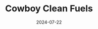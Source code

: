 ---  
layout: startup_page  
title: "Cowboy Clean Fuels"  
id: "cowboycleanfuels.com"  
permalink: "/cowboycleanfuelscowboycleanfuels.com07222024/"  
website: "https://cowboycleanfuels.com/"  
funding_round: "Series B"  
funding_amount: "$13M"  
investors: "Machan Investments"  
about: "Cowboy Clean Fuels (CCF) commercializes technology for the simultaneous production of renewable natural gas (RNG) and permanent sequestration of carbon dioxide. Using depleted coal bed methane wells, CCF converts agricultural byproducts into RNG and CO2, offering a scalable and capital-efficient solution for renewable energy and carbon removal. This process, termed \"Biomass with Carbon Removal and Storage, plus Renewable Natural Gas (BiCRS+RNG)\", is designed to be carbon-negative."  
markets: "Renewable Energy, Carbon Capture, Utilization, and Storage (CCUS), Renewable Natural Gas (RNG), Renewable Energy Power Generation"  
hq: "Gillette, Wyoming, United States"  
founded_year: "2020"  
linkedin: "https://www.linkedin.com/company/cowboy-clean-fuels"  
twitter: ""  
instagram: ""  
facebook: ""  
crunchbase: "https://www.crunchbase.com/organization/cowboy-clean-fuels?utm_source=linkedin&utm_medium=referral&utm_campaign=linkedin_companies&utm_content=profile_cta_anon&trk=funding_crunchbase"  
pitchbook: ""  

date_display: "22-Jul-2024"  
date: "2024-07-22"

# SEO Optimization  
meta_title: "Cowboy Clean Fuels - Series B Funding ($13M)"  
meta_description: "Cowboy Clean Fuels, Cowboy Clean Fuels (CCF) commercializes technology for the simultaneous production of renewable natural gas (RNG) and permanent sequestration of carbo..."  
meta_keywords: "Cowboy Clean Fuels, Renewable Energy, Carbon Capture, Utilization, and Storage (CCUS), Renewable Natural Gas (RNG), Renewable Energy Power Generation, Series B funding"  
canonical_url: "https://startup.projectstartups.com/cowboycleanfuelscowboycleanfuels.com07222024/"  
---
